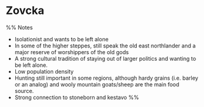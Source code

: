 # Zovcka

%% Notes
-   Isolationist and wants to be left alone  
-   In some of the higher steppes, still speak the old east northlander and a major reserve of worshippers of the old gods
-   A strong cultural tradition of staying out of larger politics and wanting to be left alone. 
-   Low population density
-   Hunting still important in some regions, although hardy grains (i.e. barley or an analog) and wooly mountain goats/sheep are the main food source.
- Strong connection to stoneborn and kestavo
%%




